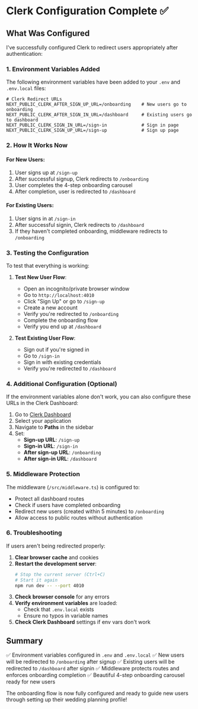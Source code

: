# Clerk Configuration Complete ✅

## What Was Configured

I've successfully configured Clerk to redirect users appropriately after authentication:

### 1. Environment Variables Added

The following environment variables have been added to your `.env` and `.env.local` files:

```env
# Clerk Redirect URLs
NEXT_PUBLIC_CLERK_AFTER_SIGN_UP_URL=/onboarding    # New users go to onboarding
NEXT_PUBLIC_CLERK_AFTER_SIGN_IN_URL=/dashboard     # Existing users go to dashboard
NEXT_PUBLIC_CLERK_SIGN_IN_URL=/sign-in             # Sign in page
NEXT_PUBLIC_CLERK_SIGN_UP_URL=/sign-up             # Sign up page
```

### 2. How It Works Now

#### For New Users:
1. User signs up at `/sign-up`
2. After successful signup, Clerk redirects to `/onboarding`
3. User completes the 4-step onboarding carousel
4. After completion, user is redirected to `/dashboard`

#### For Existing Users:
1. User signs in at `/sign-in`
2. After successful signin, Clerk redirects to `/dashboard`
3. If they haven't completed onboarding, middleware redirects to `/onboarding`

### 3. Testing the Configuration

To test that everything is working:

1. **Test New User Flow**:
   - Open an incognito/private browser window
   - Go to `http://localhost:4010`
   - Click "Sign Up" or go to `/sign-up`
   - Create a new account
   - Verify you're redirected to `/onboarding`
   - Complete the onboarding flow
   - Verify you end up at `/dashboard`

2. **Test Existing User Flow**:
   - Sign out if you're signed in
   - Go to `/sign-in`
   - Sign in with existing credentials
   - Verify you're redirected to `/dashboard`

### 4. Additional Configuration (Optional)

If the environment variables alone don't work, you can also configure these URLs in the Clerk Dashboard:

1. Go to [Clerk Dashboard](https://dashboard.clerk.com)
2. Select your application
3. Navigate to **Paths** in the sidebar
4. Set:
   - **Sign-up URL**: `/sign-up`
   - **Sign-in URL**: `/sign-in`
   - **After sign-up URL**: `/onboarding`
   - **After sign-in URL**: `/dashboard`

### 5. Middleware Protection

The middleware (`/src/middleware.ts`) is configured to:
- Protect all dashboard routes
- Check if users have completed onboarding
- Redirect new users (created within 5 minutes) to `/onboarding`
- Allow access to public routes without authentication

### 6. Troubleshooting

If users aren't being redirected properly:

1. **Clear browser cache** and cookies
2. **Restart the development server**:
   ```bash
   # Stop the current server (Ctrl+C)
   # Start it again
   npm run dev -- --port 4010
   ```
3. **Check browser console** for any errors
4. **Verify environment variables** are loaded:
   - Check that `.env.local` exists
   - Ensure no typos in variable names
5. **Check Clerk Dashboard** settings if env vars don't work

## Summary

✅ Environment variables configured in `.env` and `.env.local`
✅ New users will be redirected to `/onboarding` after signup
✅ Existing users will be redirected to `/dashboard` after signin
✅ Middleware protects routes and enforces onboarding completion
✅ Beautiful 4-step onboarding carousel ready for new users

The onboarding flow is now fully configured and ready to guide new users through setting up their wedding planning profile!